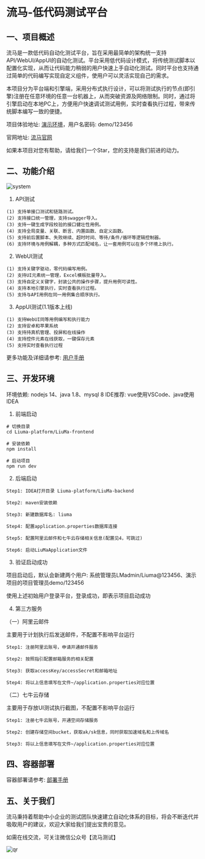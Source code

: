 # 流马-低代码测试平台
## 一、项目概述

流马是一款低代码自动化测试平台，旨在采用最简单的架构统一支持API/WebUI/AppUI的自动化测试。平台采用低代码设计模式，将传统测试脚本以配置化实现，从而让代码能力稍弱的用户快速上手自动化测试。同时平台也支持通过简单的代码编写实现自定义组件，使用户可以灵活实现自己的需求。

本项目分为平台端和引擎端，采用分布式执行设计，可以将测试执行的节点(即引擎)注册在任意环境的任意一台机器上，从而突破资源及网络限制。同时，通过将引擎启动在本地PC上，方便用户快速调试测试用例，实时查看执行过程，带来传统脚本编写一致的便捷。

项目体验地址: [演示环境](http://demo.liumatest.cn)，用户名密码: demo/123456

官网地址: [流马官网](http://www.liumatest.cn)

如果本项目对您有帮助，请给我们一个Star，您的支持是我们前进的动力。

## 二、功能介绍

![system](https://user-images.githubusercontent.com/96771570/182859649-bf10af76-16ce-4961-bab6-a8ec36111daa.png)

1. API测试
```
(1) 支持单接口测试和链路测试。
(2) 支持接口统一管理，支持swagger导入。
(3) 支持一键生成字段校验的接口健壮性用例。
(4) 支持全局变量、关联、断言、内置函数、自定义函数。
(5) 支持前后置脚本、失败继续、超时时间、等待/条件/循环等逻辑控制器。
(6) 支持环境与用例解耦，多种方式匹配域名，让一套用例可以在多个环境上执行。
```

2. WebUI测试
```
(1) 支持关键字驱动，零代码编写用例。
(2) 支持UI元素统一管理，Excel模板批量导入。
(3) 支持自定义关键字，封装公共的操作步骤，提升用例可读性。
(4) 支持本地引擎执行，实时查看执行过程。
(5) 支持与API用例在同一用例集合顺序执行。
```

3. AppUI测试(1.1版本上线)
```
(1) 支持WebUI同等用例编写和执行能力
(2) 支持安卓和苹果系统
(3) 支持持真机管理、投屏和在线操作
(4) 支持控件元素在线获取，一键保存元素
(5) 支持实时查看执行过程
```

更多功能及详细请参考: [用户手册](https://docs.qq.com/doc/p/1e36932d41b40df896c1627a004068df9a28fc3f)


## 三、开发环境

环境依赖: nodejs 14、java 1.8、mysql 8
IDE推荐: vue使用VSCode、java使用IDEA

1. 前端启动
```
# 切换目录
cd Liuma-platform/LiuMa-frontend

# 安装依赖
npm install

# 启动项目
npm run dev
```

2. 后端启动
```
Step1: IDEA打开目录 Liuma-platform/LiuMa-backend

Step2: maven安装依赖

Step3: 新建数据库名: liuma

Step4: 配置application.properties数据库连接

Step5: 配置阿里云邮件和七牛云存储相关信息(配置见4，可跳过)

Step6: 启动LiuMaApplication文件
```

3. 验证启动成功

项目启动后，默认会新建两个用户: 系统管理员LMadmin/Liuma@123456、演示项目的项目管理员demo/123456

使用上述初始用户登录平台，登录成功，即表示项目启动成功

4. 第三方服务

（一）阿里云邮件

主要用于计划执行后发送邮件，不配置不影响平台运行
```
Step1: 注册阿里云账号，申请开通邮件服务

Step2: 按照指引配置邮箱服务的相关配置

Step3: 获取accessKey/accessSecret和邮箱地址

Step4: 将以上信息填写在文件~/application.properties对应位置
```

（二）七牛云存储

主要用于存放UI测试执行截图，不配置不影响平台运行
```
Step1: 注册七牛云账号，开通空间存储服务

Step2: 创建存储空间bucket，获取ak/sk信息，同时获取加速域名和上传域名

Step3: 将以上信息填写在文件~/application.properties对应位置
```


## 四、容器部署

容器部署请参考: [部署手册](https://docs.qq.com/doc/p/c989fa8bf467eca1a1e0fa59b32ceab017407168)


## 五、关于我们

流马秉持着帮助中小企业的测试团队快速建立自动化体系的目标，将会不断迭代并吸取用户的建议，欢迎大家给我们提出宝贵的意见。

如需在线交流，可关注微信公众号【流马测试】

![qr](https://user-images.githubusercontent.com/96771570/161195670-3868f409-ed49-431f-8650-185e3e179679.png)
